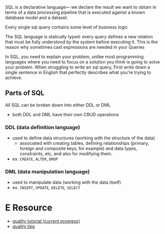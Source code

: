 
SQL is a declarative language— we declare the result we want to obtain in terms of a data processing pipeline that is executed against a known database model and a dataset.

Every single sql query contains some level of business logic

The SQL language is statically typed: every query defines a new relation that must be fully understood by the system before executing it. This is the reason why sometimes cast expressions are needed in your Queries

In SQL, you need to explain your problem, unlike most programming languages where you need to focus on a solution you think is going to solve your problem. When struggling to write an sql query, First write down a single sentence in English that perfectly describes what you’re trying to achieve.

## Parts of SQL
All SQL can be broken down into either DDL or DML
- both DDL and DML have their own CRUD operations

### DDL (data definition language)
- used to define data structures (working with the structure of the data)
    - associated with creating tables, defining relationships (primary, foreign and composite keys, for example) and data types, constraints, etc, and also for modifying them.
- ex. `CREATE`, `ALTER`, `DROP`

### DML (data manipulation language)
- used to manipulate data (working with the data itself)
- ex. `INSERT`, `UPDATE`, `DELETE`, `SELECT`

# E Resource
- [quality tutorial (current progress)](https://pgexercises.com/questions/joins/self2.html)
- [quality tips](https://blog.jooq.org/2016/03/17/10-easy-steps-to-a-complete-understanding-of-sql/)
